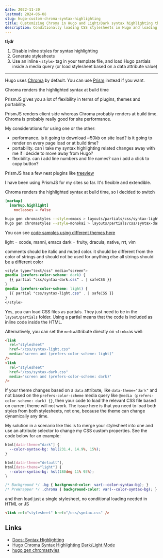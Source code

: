 ```yaml
---
date: 2022-11-30
lastmod: 2024-06-08
slug: hugo-custom-chroma-syntax-highlighting
title: Customizing Chroma in Hugo and Light/Dark syntax highlighting themes
description: Conditionally loading CSS stylesheets in Hugo and loading CSS files as partials is possible. 
---
```



**tl;dr**
1. Disable inline styles for syntax highlighting
2. Generate stylesheets
3. Use an inline `<style>` tag in your template file, and load Hugo partials inside a media query (or load stylesheet based on a data attribute value)

---

Hugo uses [Chroma](https://github.com/alecthomas/chroma) by default. You can use [Prism](https://prismjs.com/index.html) instead if you want. 

Chroma renders the highlighted syntax at build time

PrismJS gives you a lot of flexibility in terms of plugins, themes and portability.

PrismJS renders client side whereas Chroma probably renders at build time. Chroma is probably really good for site performance.

My considerations for using one or the other:
- performance. is it going to download ~50kb on site load? is it going to render on every page load or at build time?
- portability. can i take my syntax highlighting related changes away with me if i decide to move away from Hugo?
- flexibility. can i add line numbers and file names? can i add a click to copy button?

PrismJS has a few neat plugins like [treeview](https://prismjs.com/plugins/treeview/)


I have been using PrismJS for my sites so far. It's flexible and extendible. 

Chroma renders the highlighted syntax at build time, so i decided to switch

```toml
[markup]
  [markup.highlight]
    noclasses = false

```


```bash
hugo gen chromastyles --style=emacs > layouts/partials/css/syntax-light.css
hugo gen chromastyles --style=monokai > layouts/partials/css/syntax-dark.css
```

You can see [code samples using different themes here](https://xyproto.github.io/splash/docs/longer/all.html) 

light = xcode, manni, emacs
dark = fruity, dracula, native, rrt, vim

comments should be italic and muted color. it should be different from the color of strings and should not be used for anything else
all strings should be a different color


```css
<style type="text/css" media="screen">
@media (prefers-color-scheme: dark) { 
  {{ partial "css/syntax-dark.css" . | safeCSS }}
}
@media (prefers-color-scheme: light) { 
  {{ partial "css/syntax-light.css" . | safeCSS }} 
}
</style>
```

Yes, you can load CSS files as partials. They just need to be in the `layout/partials` folder. Using a partial means that the code is included as inline code inside the HTML.

Alternatively, you can set the `media`attribute directly on `<link>`as well:

```html
<link
  rel="stylesheet"
  href="/css/syntax-light.css"
  media="screen and (prefers-color-scheme: light)"
/>
<link
  rel="stylesheet"
  href="/css/syntax-dark.css"
  media="screen and (prefers-color-scheme: dark)"
/>
```

If your theme changes based on a `data` attribute, like `data-theme="dark"` and not based on the `prefers-color-scheme` media query like `@media (prefers-color-scheme: dark) {}`, then your code to load the relevant CSS file based on current theme will not work. The issue here is that you need to load both styles from both stylesheets, not one, because the theme can change dynamically any time.

My solution in a scenario like this is to merge your stylesheet into one and use an attribute selector to change my CSS custom properties. See the code below for an example:

```css
html[data-theme="dark"] {
  --color-syntax-bg: hsl(231.4, 14.9%, 15%);
}

html[data-theme="default"],
html[data-theme="light"] {
  --color-syntax-bg: hsl(180deg 11% 95%);
}

/* Background */ .bg { background-color: var(--color-syntax-bg); }
/* PreWrapper */ .chroma { background-color: var(--color-syntax-bg); }
```

and then load just a single stylesheet, no conditional loading needed in HTML or JS

```html
<link rel="stylesheet" href="/css/syntax.css" />
```

Links
---

- [Docs: Syntax Highlighting](https://gohugo.io/content-management/syntax-highlighting/)
- [Hugo Chroma Syntax Highlighting Dark/Light Mode](https://bwiggs.com/posts/2021-08-03-hugo-syntax-highlight-dark-light/)
- [hugo gen chromastyles](https://gohugo.io/commands/hugo_gen_chromastyles/)